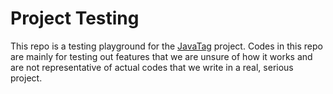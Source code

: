 # Project Testing

This repo is a testing playground for the [JavaTag](https://github.com/JavaAwesome/JavaTag) project. Codes in this repo are mainly for testing out features that we are unsure of how it works and are not representative of actual codes that we write in a real, serious project.   
